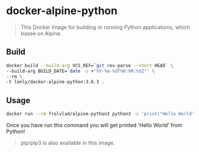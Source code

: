 # docker-alpine-python

> This Docker Image for building or running Python  applications, which basee on Alpine.

## Build

```bash
docker build --build-arg VCS_REF=`git rev-parse --short HEAD` \
--build-arg BUILD_DATE=`date -u +"%Y-%m-%dT%H:%M:%SZ"` \
--rm \
-t lonly/docker-alpine-python:3.6.3 .
```

## Usage

```bash
docker run --rm frolvlad/alpine-python3 python3 -c 'print("Hello World")'
```

Once you have run this command you will get printed 'Hello World' from Python!

> pip/pip3 is also available in this image.